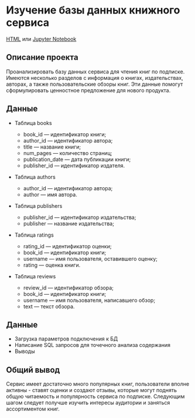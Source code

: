 # Изучение базы данных книжного сервиса

[HTML](SQL_connection.html) или [Jupyter Notebook](SQL_connection.ipynb)

## Описание проекта

Проанализировать базу данных сервиса для чтения книг по подписке. Имеются несколько разделов с информация о книгах, издательствах, авторах, а также пользовательские обзоры книг. Эти данные помогут сформулировать ценностное предложение для нового продукта.

## Данные
- Таблица books
  - book_id — идентификатор книги;
  - author_id — идентификатор автора;
  - title — название книги;
  - num_pages — количество страниц;
  - publication_date — дата публикации книги;
  - publisher_id — идентификатор издателя.

- Таблица authors
  - author_id — идентификатор автора;
  - author — имя автора.

- Таблица publishers
  - publisher_id — идентификатор издательства;
  - publisher — название издательства;

- Таблица ratings
  - rating_id — идентификатор оценки;
  - book_id — идентификатор книги;
  - username — имя пользователя, оставившего оценку;
  - rating — оценка книги.
  
- Таблица reviews
  - review_id — идентификатор обзора;
  - book_id — идентификатор книги;
  - username — имя пользователя, написавшего обзор;
  - text — текст обзора.

## Данные
- Загрузка параметров подключения к БД
- Написание SQL запросов для точечного анализа содержания
- Выводы

## Общий вывод

Сервис имеет достаточно много популярных книг, пользователи вполне активны - ставят оценки и создают отзывы, которые могут поднять общую читаемость и популярность сервиса по подписке. Следующим шагом следует получше изучить интересы аудитории и заняться ассортиментом книг.

